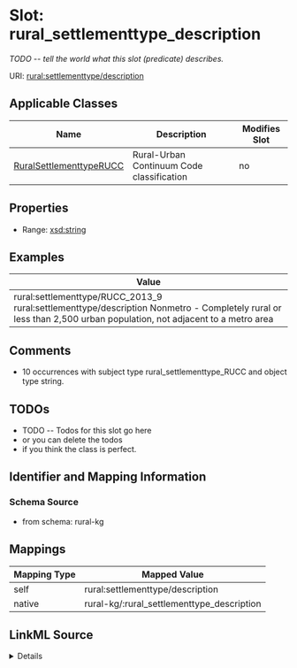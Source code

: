 

# Slot: rural_settlementtype_description


_TODO -- tell the world what this slot (predicate) describes._





URI: [rural:settlementtype/description](http://sail.ua.edu/ruralkg/settlementtype/description)



<!-- no inheritance hierarchy -->





## Applicable Classes

| Name | Description | Modifies Slot |
| --- | --- | --- |
| [RuralSettlementtypeRUCC](../classes/RuralSettlementtypeRUCC.md) | Rural-Urban Continuum Code classification |  no  |







## Properties

* Range: [xsd:string](http://www.w3.org/2001/XMLSchema#string)






## Examples

| Value |
| --- |
| rural:settlementtype/RUCC_2013_9 rural:settlementtype/description Nonmetro - Completely rural or less than 2,500 urban population, not adjacent to a metro area |

## Comments

* 10 occurrences with subject type rural_settlementtype_RUCC and object type string.

## TODOs

* TODO -- Todos for this slot go here
* or you can delete the todos
* if you think the class is perfect.

## Identifier and Mapping Information







### Schema Source


* from schema: rural-kg




## Mappings

| Mapping Type | Mapped Value |
| ---  | ---  |
| self | rural:settlementtype/description |
| native | rural-kg/:rural_settlementtype_description |




## LinkML Source

<details>
```yaml
name: rural_settlementtype_description
description: TODO -- tell the world what this slot (predicate) describes.
todos:
- TODO -- Todos for this slot go here
- or you can delete the todos
- if you think the class is perfect.
comments:
- 10 occurrences with subject type rural_settlementtype_RUCC and object type string.
examples:
- value: rural:settlementtype/RUCC_2013_9 rural:settlementtype/description Nonmetro
    - Completely rural or less than 2,500 urban population, not adjacent to a metro
    area
from_schema: rural-kg
rank: 1000
slot_uri: rural:settlementtype/description
alias: rural_settlementtype_description
domain_of:
- rural_settlementtype_RUCC
range: string

```
</details>